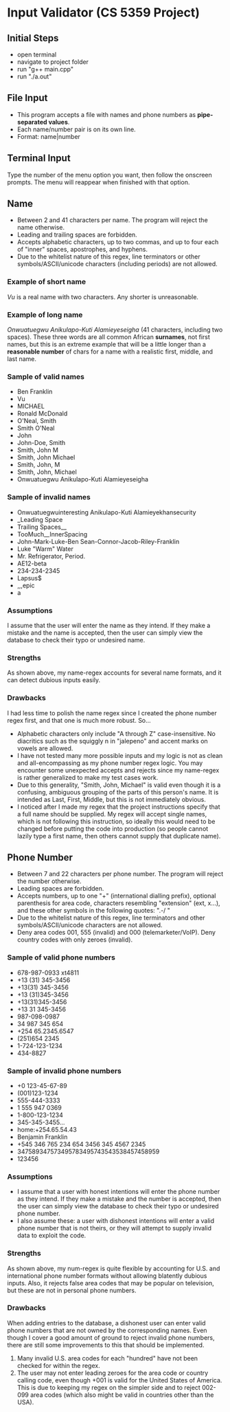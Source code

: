 # Input Validator (CS 5359 Project)

## Initial Steps

- open terminal
- navigate to project folder
- run "g++ main.cpp"
- run "./a.out"

## File Input

- This program accepts a file with names and phone numbers as **pipe-separated values**.
- Each name/number pair is on its own line.
- Format: name|number

## Terminal Input

Type the number of the menu option you want, then follow the onscreen prompts. The menu will reappear when finished with that option.

## Name

- Between 2 and 41 characters per name. The program will reject the name otherwise.
- Leading and trailing spaces are forbidden.
- Accepts alphabetic characters, up to two commas, and up to four each of "inner" spaces, apostrophes, and hyphens.
- Due to the whitelist nature of this regex, line terminators or other symbols/ASCII/unicode characters (including periods) are not allowed.

### Example of short name

_Vu_ is a real name with two characters. Any shorter is unreasonable.

### Example of long name

_Onwuatuegwu Anikulapo-Kuti Alamieyeseigha_ (41 characters, including two spaces). These three words are all common African **surnames**, not first names, but this is an extreme example that will be a little longer than a __reasonable number__ of chars for a name with a realistic first, middle, and last name.

### Sample of valid names

- Ben Franklin
- Vu
- MICHAEL
- Ronald McDonald
- O'Neal, Smith
- Smith O'Neal
- John
- John-Doe, Smith
- Smith, John M
- Smith, John Michael
- Smith, John, M
- Smith, John, Michael
- Onwuatuegwu Anikulapo-Kuti Alamieyeseigha

### Sample of invalid names

- Onwuatuegwuinteresting Anikulapo-Kuti Alamieyekhansecurity
- _Leading Space
- Trailing Spaces__
- TooMuch__InnerSpacing
- John-Mark-Luke-Ben Sean-Connor-Jacob-Riley-Franklin
- Luke "Warm" Water
- Mr. Refrigerator, Period.
- AE12-beta
- 234-234-2345
- Lapsus$
- ,,,epic
- a

### Assumptions

I assume that the user will enter the name as they intend. If they make a mistake and the name is accepted, then the user can simply view the database to check their typo or undesired name.

### Strengths

As shown above, my name-regex accounts for several name formats, and it can detect dubious inputs easily.

### Drawbacks

I had less time to polish the name regex since I created the phone number regex first, and that one is much more robust. So...
- Alphabetic characters only include "A through Z" case-insensitive. No diacritics such as the squiggly n in "jalepeno" and accent marks on vowels are allowed.
- I have not tested many more possible inputs and my logic is not as clean and all-encompassing as my phone number regex logic. You may encounter some unexpected accepts and rejects since my name-regex is rather generalized to make my test cases work.
- Due to this generality, "Smith, John, Michael" is valid even though it is a confusing, ambiguous grouping of the parts of this person's name. It is intended as Last, First, Middle, but this is not immediately obvious.
- I noticed after I made my regex that the project instructions specify that a full name should be supplied. My regex will accept single names, which is not following this instruction, so ideally this would need to be changed before putting the code into production (so people cannot lazily type a first name, then others cannot supply that duplicate name).

## Phone Number

- Between 7 and 22 characters per phone number. The program will reject the number otherwise.
- Leading spaces are forbidden.
- Accepts numbers, up to one "+" (international dialling prefix), optional parenthesis for area code, characters resembling "extension" (ext, x...), and these other symbols in the following quotes: ".-/ "
- Due to the whitelist nature of this regex, line terminators and other symbols/ASCII/unicode characters are not allowed.
- Deny area codes 001, 555 (invalid) and 000 (telemarketer/VoIP). Deny country codes with only zeroes (invalid).

### Sample of valid phone numbers

- 678-987-0933 xt4811
- +13 (31) 345-3456
- +13(31) 345-3456
- +13 (31)345-3456
- +13(31)345-3456
- +13 31 345-3456
- 987-098-0987
- 34 987 345 654
- +254 65.2345.6547
- (251)654 2345
- 1-724-123-1234
- 434-8827

### Sample of invalid phone numbers

- +0 123-45-67-89
- (001)123-1234
- 555-444-3333
- 1 555 947 0369
- 1-800-123-1234
- 345-345-3455...
- home:+254.65.54.43
- Benjamin Franklin
- +545 346 765 234 654 3456 345 4567 2345
- 347589347573495783495743543538457458959
- 123456

### Assumptions

- I assume that a user with honest intentions will enter the phone number as they intend. If they make a mistake and the number is accepted, then the user can simply view the database to check their typo or undesired phone number.
- I also assume these: a user with dishonest intentions will enter a valid phone number that is not theirs, or they will attempt to supply invalid data to exploit the code.

### Strengths

As shown above, my num-regex is quite flexible by accounting for U.S. and international phone number formats without allowing blatently dubious inputs. Also, it rejects false area codes that may be popular on television, but these are not in personal phone numbers.

### Drawbacks

When adding entries to the database, a dishonest user can enter valid phone numbers that are not owned by the corresponding names. Even though I cover a good amount of ground to reject invalid phone numbers, there are still some improvements to this that should be implemented.
1. Many invalid U.S. area codes for each "hundred" have not been checked for within the regex.
2. The user may not enter leading zeroes for the area code or country calling code, even though +001 is valid for the United States of America. This is due to keeping my regex on the simpler side and to reject 002-099 area codes (which also might be valid in countries other than the USA).